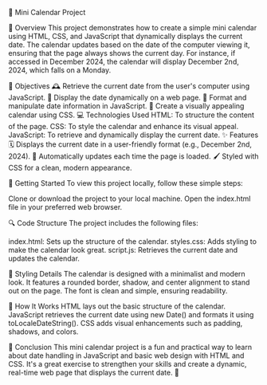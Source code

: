 🌟 Mini Calendar Project

📝 Overview
This project demonstrates how to create a simple mini calendar using HTML, CSS, and JavaScript that dynamically displays the current date. The calendar updates based on the date of the computer viewing it, ensuring that the page always shows the current day. For instance, if accessed in December 2024, the calendar will display December 2nd, 2024, which falls on a Monday.

🎯 Objectives
🕰 Retrieve the current date from the user's computer using JavaScript.
📅 Display the date dynamically on a web page.
🔧 Format and manipulate date information in JavaScript.
🎨 Create a visually appealing calendar using CSS.
💻 Technologies Used
HTML: To structure the content of the page.
CSS: To style the calendar and enhance its visual appeal.
JavaScript: To retrieve and dynamically display the current date.
✨ Features
🗓 Displays the current date in a user-friendly format (e.g., December 2nd, 2024).
🔄 Automatically updates each time the page is loaded.
🖌 Styled with CSS for a clean, modern appearance.

🚀 Getting Started
To view this project locally, follow these simple steps:

Clone or download the project to your local machine.
Open the index.html file in your preferred web browser.

🔍 Code Structure
The project includes the following files:

index.html: Sets up the structure of the calendar.
styles.css: Adds styling to make the calendar look great.
script.js: Retrieves the current date and updates the calendar.

🌈 Styling Details
The calendar is designed with a minimalist and modern look.
It features a rounded border, shadow, and center alignment to stand out on the page.
The font is clean and simple, ensuring readability.

🎉 How It Works
HTML lays out the basic structure of the calendar.
JavaScript retrieves the current date using new Date() and formats it using toLocaleDateString().
CSS adds visual enhancements such as padding, shadows, and colors.

🏁 Conclusion
This mini calendar project is a fun and practical way to learn about date handling in JavaScript and basic web design with HTML and CSS. It's a great exercise to strengthen your skills and create a dynamic, real-time web page that displays the current date. 🎊